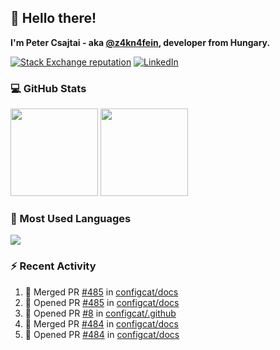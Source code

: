 ## 👋 Hello there!

**I'm Peter Csajtai - aka [@z4kn4fein](https://github.com/z4kn4fein), developer from Hungary.**

[![Stack Exchange reputation](https://img.shields.io/stackexchange/stackoverflow/r/8700582?color=orange&label=reputation&logo=stackoverflow&style=for-the-badge)](https://stackoverflow.com/users/8700582)
[![LinkedIn](https://img.shields.io/badge/linkedin-%230077B5.svg?style=for-the-badge&logo=linkedin&logoColor=white)](https://www.linkedin.com/in/csajtai-p%C3%A9ter-45395341/)

### 💻 GitHub Stats

<div>
  <img height="140px" src="https://github-readme-stats-pcsajtai.vercel.app/api?username=z4kn4fein&show_icons=true&hide_border=true&count_private=true&custom_title=Stats&theme=dracula&line_height=24&hide_title=true">
  <img height="140px" src="https://streak-stats.demolab.com?user=z4kn4fein&theme=dracula&hide_border=true">
  
</div>

### :toolbox: Most Used Languages

<img src="https://github-readme-stats-pcsajtai.vercel.app/api/top-langs/?username=z4kn4fein&theme=dracula&hide_border=true&layout=compact&langs_count=8&hide_title=true">

### :zap: Recent Activity

<!--START_SECTION:activity-->
1. 🎉 Merged PR [#485](https://github.com/configcat/docs/pull/485) in [configcat/docs](https://github.com/configcat/docs)
2. 💪 Opened PR [#485](https://github.com/configcat/docs/pull/485) in [configcat/docs](https://github.com/configcat/docs)
3. 💪 Opened PR [#8](https://github.com/configcat/.github/pull/8) in [configcat/.github](https://github.com/configcat/.github)
4. 🎉 Merged PR [#484](https://github.com/configcat/docs/pull/484) in [configcat/docs](https://github.com/configcat/docs)
5. 💪 Opened PR [#484](https://github.com/configcat/docs/pull/484) in [configcat/docs](https://github.com/configcat/docs)
<!--END_SECTION:activity-->
